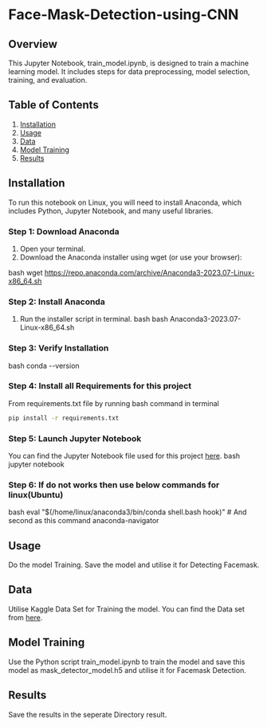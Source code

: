 # Face-Mask-Detection-using-CNN

## Overview
This Jupyter Notebook, train_model.ipynb, is designed to train a machine learning model. It includes steps for data preprocessing, model selection, training, and evaluation.

## Table of Contents
1. [Installation](#installation)
2. [Usage](#usage)
3. [Data](#data)
4. [Model Training](#model-training)
5. [Results](#results)

## Installation
To run this notebook on Linux, you will need to install Anaconda, which includes Python, Jupyter Notebook, and many useful libraries.


### Step 1: Download Anaconda
1. Open your terminal.
2. Download the Anaconda installer using wget (or use your browser):

bash
wget https://repo.anaconda.com/archive/Anaconda3-2023.07-Linux-x86_64.sh

### Step 2: Install Anaconda
1. Run the installer script in terminal.
bash
bash Anaconda3-2023.07-Linux-x86_64.sh


### Step 3: Verify Installation
bash
conda --version


### Step 4: Install all Requirements for this project
From requirements.txt file by running bash command in terminal
```bash
pip install -r requirements.txt
```

### Step 5: Launch Jupyter Notebook
You can find the Jupyter Notebook file used for this project [here](https://ppl-ai-file-upload.s3.amazonaws.com/web/direct-files/36364148/3637a198-4dec-40e6-9fb1-e501e5261507/train_model.ipynb).
bash
jupyter notebook


### Step 6: If do not works then use below commands for linux(Ubuntu)
bash
eval "$(/home/linux/anaconda3/bin/conda shell.bash hook)" # And second as this command
anaconda-navigator

## Usage
Do the model Training. Save the model and utilise it for Detecting Facemask.

## Data

Utilise Kaggle Data Set for Training the model.
You can find the Data set from [here](https://www.kaggle.com/datasets/omkargurav/face-mask-dataset).


## Model Training
Use the Python script train_model.ipynb to train the model and save this model
as mask_detector_model.h5 and utilise it for Facemask Detection.

## Results
Save the results in the seperate Directory result.
##
